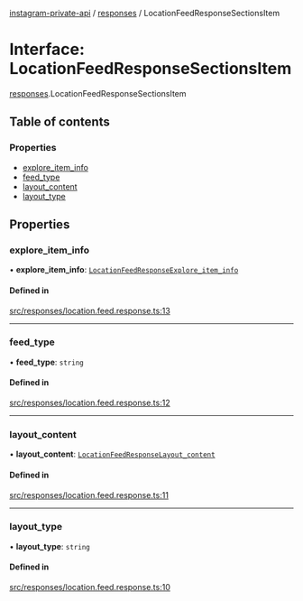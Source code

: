 [instagram-private-api](../../README.md) / [responses](../../modules/responses.md) / LocationFeedResponseSectionsItem

# Interface: LocationFeedResponseSectionsItem

[responses](../../modules/responses.md).LocationFeedResponseSectionsItem

## Table of contents

### Properties

- [explore\_item\_info](LocationFeedResponseSectionsItem.md#explore_item_info)
- [feed\_type](LocationFeedResponseSectionsItem.md#feed_type)
- [layout\_content](LocationFeedResponseSectionsItem.md#layout_content)
- [layout\_type](LocationFeedResponseSectionsItem.md#layout_type)

## Properties

### explore\_item\_info

• **explore\_item\_info**: [`LocationFeedResponseExplore_item_info`](LocationFeedResponseExplore_item_info.md)

#### Defined in

[src/responses/location.feed.response.ts:13](https://github.com/Nerixyz/instagram-private-api/blob/b3351b9/src/responses/location.feed.response.ts#L13)

___

### feed\_type

• **feed\_type**: `string`

#### Defined in

[src/responses/location.feed.response.ts:12](https://github.com/Nerixyz/instagram-private-api/blob/b3351b9/src/responses/location.feed.response.ts#L12)

___

### layout\_content

• **layout\_content**: [`LocationFeedResponseLayout_content`](LocationFeedResponseLayout_content.md)

#### Defined in

[src/responses/location.feed.response.ts:11](https://github.com/Nerixyz/instagram-private-api/blob/b3351b9/src/responses/location.feed.response.ts#L11)

___

### layout\_type

• **layout\_type**: `string`

#### Defined in

[src/responses/location.feed.response.ts:10](https://github.com/Nerixyz/instagram-private-api/blob/b3351b9/src/responses/location.feed.response.ts#L10)
